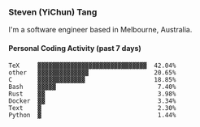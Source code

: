 ### Steven (YiChun) Tang

I'm a software engineer based in Melbourne, Australia.

#### Personal Coding Activity (past 7 days)
```
TeX     ▓▓▓▓▓▓▓▓▓▓▓▓▓▓▓▓▓▓▓▓▓▓▓▓▓▓▓▓▓▓  42.04%
other   ▓▓▓▓▓▓▓▓▓▓▓▓▓▓                  20.65%
C       ▓▓▓▓▓▓▓▓▓▓▓▓▓                   18.85%
Bash    ▓▓▓▓▓                            7.40%
Rust    ▓▓                               3.98%
Docker  ▓▓                               3.34%
Text    ▓                                2.30%
Python  ▓                                1.44%
```
